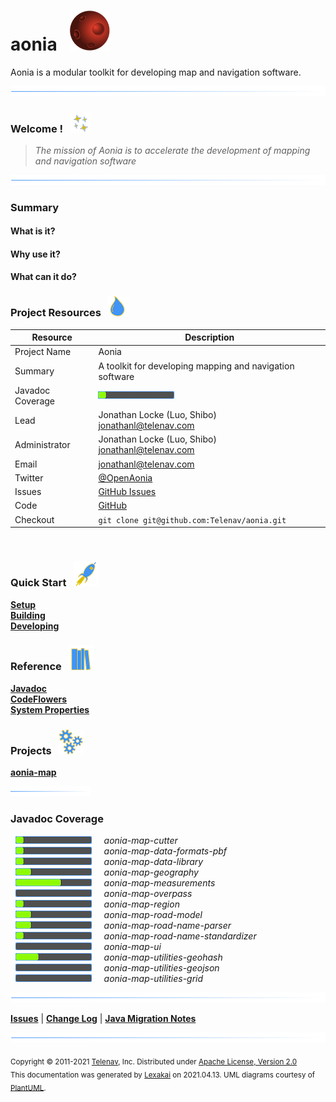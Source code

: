 # aonia &nbsp;&nbsp;![](documentation/images/aonia-64.png)

Aonia is a modular toolkit for developing map and navigation software.

![](documentation/images/horizontal-line.png)

[//]: # (start-user-text)

### Welcome <a name = "welcome"></a>! &nbsp; ![](documentation/images/stars-32.png)

> *The mission of Aonia is to accelerate the development of mapping and navigation software*

![](documentation/images/horizontal-line.png)

### Summary <a name = "summary"></a>

#### What is it?

#### Why use it?

#### What can it do?

### Project Resources <a name = "project-resources"></a> &nbsp; ![](documentation/images/water-32.png)

| Resource     |     Description                   |
|--------------|-----------------------------------|
| Project Name | Aonia |
| Summary | A toolkit for developing mapping and navigation software |
| Javadoc Coverage |  <!-- ${project-javadoc-average-coverage-meter} -->  ![](documentation/images/meter-10-12.png) <!-- end --> |
| Lead | Jonathan Locke (Luo, Shibo) <br/> [jonathanl@telenav.com](mailto:jonathanl@telenav.com) |
| Administrator | Jonathan Locke (Luo, Shibo) <br/> [jonathanl@telenav.com](mailto:jonathanl@telenav.com) |
| Email | [jonathanl@telenav.com](mailto:jonathanl@telenav.com) |
| Twitter | [@OpenAonia](https://twitter.com/openaonia) |
| Issues | [GitHub Issues](https://github.com/Telenav/aonia/issues) |
| Code | [GitHub](https://github.com/Telenav/aonia) |
| Checkout | `git clone git@github.com:Telenav/aonia.git` |

<br/> 

### Quick Start <a name = "quick-start"></a>&nbsp; ![](documentation/images/rocket-40.png)

[**Setup**](documentation/overview/setup.md)  
[**Building**](documentation/overview/building.md)  
[**Developing**](documentation/developing/index.md)

### Reference <a name = "reference"></a>&nbsp; ![](documentation/images/books-40.png)

[**Javadoc**](https://telenav.github.io/aonia/javadoc)  
[**CodeFlowers**](https://telenav.github.io/aonia/codeflowers/site/index.html)  
[**System Properties**](documentation/developing/system-properties.md)

[//]: # (end-user-text)

### Projects &nbsp; ![](documentation/images/gears-40.png)

[**aonia-map**](aonia-map/README.md)  

![](documentation/images/short-horizontal-line.png)

### Javadoc Coverage

&nbsp;  ![](documentation/images/meter-10-12.png) &nbsp; &nbsp; *aonia-map-cutter*  
&nbsp;  ![](documentation/images/meter-10-12.png) &nbsp; &nbsp; *aonia-map-data-formats-pbf*  
&nbsp;  ![](documentation/images/meter-10-12.png) &nbsp; &nbsp; *aonia-map-data-library*  
&nbsp;  ![](documentation/images/meter-20-12.png) &nbsp; &nbsp; *aonia-map-geography*  
&nbsp;  ![](documentation/images/meter-60-12.png) &nbsp; &nbsp; *aonia-map-measurements*  
&nbsp;  ![](documentation/images/meter-0-12.png) &nbsp; &nbsp; *aonia-map-overpass*  
&nbsp;  ![](documentation/images/meter-10-12.png) &nbsp; &nbsp; *aonia-map-region*  
&nbsp;  ![](documentation/images/meter-20-12.png) &nbsp; &nbsp; *aonia-map-road-model*  
&nbsp;  ![](documentation/images/meter-20-12.png) &nbsp; &nbsp; *aonia-map-road-name-parser*  
&nbsp;  ![](documentation/images/meter-10-12.png) &nbsp; &nbsp; *aonia-map-road-name-standardizer*  
&nbsp;  ![](documentation/images/meter-0-12.png) &nbsp; &nbsp; *aonia-map-ui*  
&nbsp;  ![](documentation/images/meter-30-12.png) &nbsp; &nbsp; *aonia-map-utilities-geohash*  
&nbsp;  ![](documentation/images/meter-0-12.png) &nbsp; &nbsp; *aonia-map-utilities-geojson*  
&nbsp;  ![](documentation/images/meter-0-12.png) &nbsp; &nbsp; *aonia-map-utilities-grid*

[//]: # (start-user-text)

![](documentation/images/horizontal-line.png)

[**Issues**](https://github.com/Telenav/aonia/issues) |
[**Change Log**](change-log.md) |
[**Java Migration Notes**](documentation/overview/java-migration-notes.md)

[//]: # (end-user-text)

![](documentation/images/horizontal-line.png)

<sub>Copyright &#169; 2011-2021 [Telenav](http://telenav.com), Inc. Distributed under [Apache License, Version 2.0](LICENSE)</sub>  
<sub>This documentation was generated by [Lexakai](https://github.com/Telenav/lexakai) on 2021.04.13. UML diagrams courtesy
of [PlantUML](http://plantuml.com).</sub>
